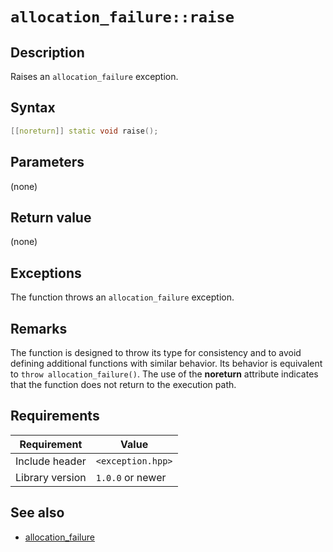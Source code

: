 # `allocation_failure::raise`

## Description

Raises an `allocation_failure` exception.

## Syntax

```cpp
[[noreturn]] static void raise();
```

## Parameters

(none)

## Return value

(none)

## Exceptions

The function throws an `allocation_failure` exception.

## Remarks

The function is designed to throw its type for consistency and to avoid defining additional functions with similar behavior. Its behavior is
equivalent to `throw allocation_failure()`. The use of the **noreturn** attribute indicates that the function does not return to the
execution path.

## Requirements

| Requirement     | Value             |
|-----------------|-------------------|
| Include header  | `<exception.hpp>` |
| Library version | `1.0.0` or newer  |

## See also

- [allocation_failure](allocation_failure.md)